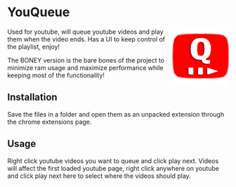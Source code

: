 # YouQueue

<img src="icon1.png" align="right">
Used for youtube, will queue youtube videos and play them when the video ends. Has a UI to keep control of the playlist, enjoy!

The BONEY version is the bare bones of the project to minimize ram usage and maximize performance while keeping most of the functionality!

## Installation

Save the files in a folder and open them as an unpacked extension through the chrome extensions page.

## Usage

Right click youtube videos you want to queue and click play next. Videos will affect the first loaded youtube page, right click anywhere on youtube and click play next here to select where the videos should play.
